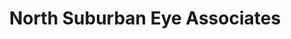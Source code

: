 ---
title: "North Suburban Eye Associates"
url: /wakefield/north-suburban-eye-associates/
shop: Optiker
---